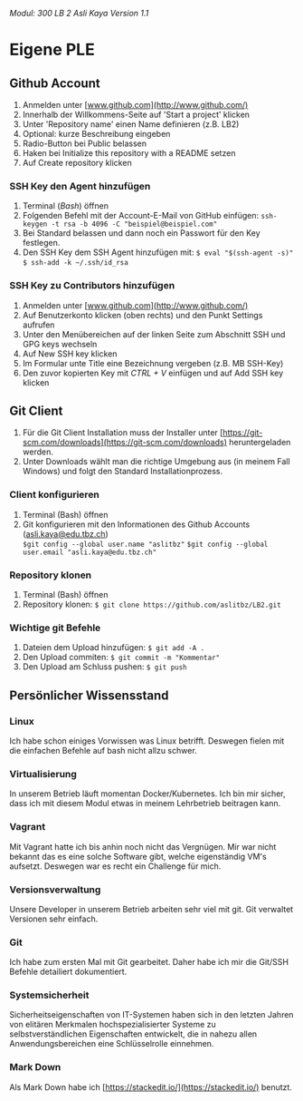 *Modul: 300 
LB 2 
Asli Kaya
Version 1.1* 
# Eigene PLE
## Github Account
1.  Anmelden unter  [www.github.com](http://www.github.com/)
2.  Innerhalb der Willkommens-Seite auf 'Start a project' klicken
3.  Unter 'Repository name' einen Name definieren (z.B. LB2)
4.  Optional: kurze Beschreibung eingeben
5.  Radio-Button bei Public belassen
6.  Haken bei Initialize this repository with a README setzen
7.  Auf Create repository klicken
### SSH Key den Agent hinzufügen
1.  Terminal (_Bash_) öffnen
2.  Folgenden Befehl mit der Account-E-Mail von GitHub einfügen:
    `ssh-keygen -t rsa -b 4096 -C "beispiel@beispiel.com"`
 3. Bei Standard belassen und dann noch ein Passwort für den Key festlegen.
 4. Den SSH Key dem SSH Agent hinzufügen mit: 
`$ eval "$(ssh-agent -s)"`
 `$ ssh-add -k ~/.ssh/id_rsa`
### SSH Key zu Contributors hinzufügen
1.  Anmelden unter  [www.github.com](http://www.github.com/)
2.  Auf Benutzerkonto klicken (oben rechts) und den Punkt  Settings  aufrufen
3.  Unter den Menübereichen auf der linken Seite zum Abschnitt  SSH und GPG keys wechseln
4.  Auf New SSH key klicken
5.  Im Formular unte  Title eine Bezeichnung vergeben (z.B. MB SSH-Key)
6.  Den zuvor kopierten Key mit  _CTRL + V_  einfügen und auf Add SSH key  klicken
## Git Client
1. Für die Git Client Installation muss der Installer unter [https://git-scm.com/downloads](https://git-scm.com/downloads) heruntergeladen werden.
2.  Unter Downloads wählt man die richtige Umgebung aus (in meinem Fall Windows) und folgt den Standard Installationprozess.
### Client konfigurieren
1. Terminal (Bash) öffnen
2. Git konfigurieren mit den Informationen des Github Accounts (asli.kaya@edu.tbz.ch)     
 `$git config --global user.name "aslitbz"`
 `$git config --global user.email "asli.kaya@edu.tbz.ch"`
### Repository klonen
1. Terminal (Bash) öffnen
2. Repository klonen:
`$ git clone https://github.com/aslitbz/LB2.git`
### Wichtige git Befehle
1. Dateien dem Upload hinzufügen:
  `$ git add -A .`
2. Den Upload commiten:
  `$ git commit -m "Kommentar"`
3. Den Upload am Schluss pushen:
 `$ git push`


## Persönlicher Wissensstand
### Linux
Ich habe schon einiges Vorwissen was Linux betrifft. Deswegen fielen mit die einfachen Befehle auf bash nicht allzu schwer.
### Virtualisierung
In unserem Betrieb läuft momentan Docker/Kubernetes. Ich bin mir sicher, dass ich mit diesem Modul etwas in meinem Lehrbetrieb beitragen kann.
### Vagrant
Mit Vagrant hatte ich bis anhin noch nicht das Vergnügen. Mir war nicht bekannt das es eine solche Software gibt, welche eigenständig VM's aufsetzt. Deswegen war es recht ein Challenge für mich.
### Versionsverwaltung
Unsere Developer in unserem Betrieb arbeiten sehr viel mit git. Git verwaltet Versionen sehr einfach.
### Git
Ich habe zum ersten Mal mit Git gearbeitet. Daher habe ich mir die Git/SSH Befehle detailiert dokumentiert.
### Systemsicherheit
Sicherheitseigenschaften von IT-Systemen haben sich in den letzten Jahren von elitären Merkmalen hochspezialisierter Systeme zu selbstverständlichen Eigenschaften entwickelt, die in nahezu allen Anwendungsbereichen eine Schlüsselrolle einnehmen.
### Mark Down
Als Mark Down habe ich [https://stackedit.io/](https://stackedit.io/) benutzt.
<!--stackedit_data:
eyJoaXN0b3J5IjpbMTEwNjI3ODgwMCw5ODQ2MTQ5OTRdfQ==
-->